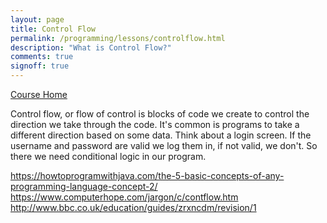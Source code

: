 ```yaml
---
layout: page
title: Control Flow
permalink: /programming/lessons/controlflow.html
description: "What is Control Flow?"
comments: true
signoff: true
---
```

[Course Home](../course)

Control flow, or flow of control is blocks of code we create to control the direction we take through the code. It's common is programs to take a different direction based on some data. Think about a login screen. If the username and password are valid we log them in, if not valid, we don't. So there we need conditional logic in our program. 



https://howtoprogramwithjava.com/the-5-basic-concepts-of-any-programming-language-concept-2/
https://www.computerhope.com/jargon/c/contflow.htm
http://www.bbc.co.uk/education/guides/zrxncdm/revision/1